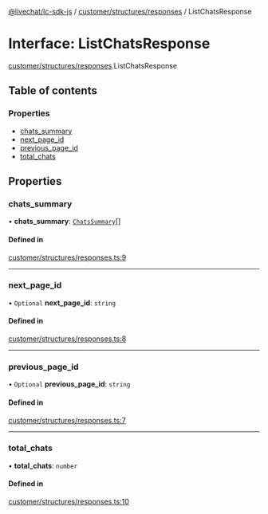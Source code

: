 [@livechat/lc-sdk-js](../README.md) / [customer/structures/responses](../modules/customer_structures_responses.md) / ListChatsResponse

# Interface: ListChatsResponse

[customer/structures/responses](../modules/customer_structures_responses.md).ListChatsResponse

## Table of contents

### Properties

- [chats\_summary](customer_structures_responses.ListChatsResponse.md#chats_summary)
- [next\_page\_id](customer_structures_responses.ListChatsResponse.md#next_page_id)
- [previous\_page\_id](customer_structures_responses.ListChatsResponse.md#previous_page_id)
- [total\_chats](customer_structures_responses.ListChatsResponse.md#total_chats)

## Properties

### chats\_summary

• **chats\_summary**: [`ChatsSummary`](customer_structures_structures.ChatsSummary.md)[]

#### Defined in

[customer/structures/responses.ts:9](https://github.com/livechat/lc-sdk-js/blob/c7b3817/src/customer/structures/responses.ts#L9)

___

### next\_page\_id

• `Optional` **next\_page\_id**: `string`

#### Defined in

[customer/structures/responses.ts:8](https://github.com/livechat/lc-sdk-js/blob/c7b3817/src/customer/structures/responses.ts#L8)

___

### previous\_page\_id

• `Optional` **previous\_page\_id**: `string`

#### Defined in

[customer/structures/responses.ts:7](https://github.com/livechat/lc-sdk-js/blob/c7b3817/src/customer/structures/responses.ts#L7)

___

### total\_chats

• **total\_chats**: `number`

#### Defined in

[customer/structures/responses.ts:10](https://github.com/livechat/lc-sdk-js/blob/c7b3817/src/customer/structures/responses.ts#L10)
